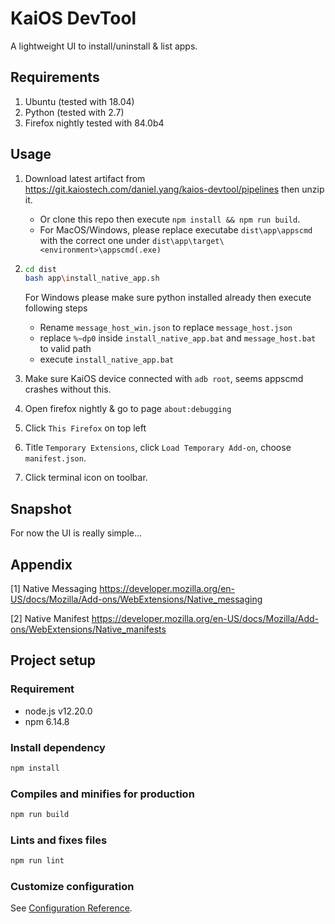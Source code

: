 # KaiOS DevTool

A lightweight UI to install/uninstall & list apps.

## Requirements

1. Ubuntu (tested with 18.04)
2. Python (tested with 2.7)
3. Firefox nightly tested with 84.0b4

## Usage

1. Download latest artifact from <https://git.kaiostech.com/daniel.yang/kaios-devtool/pipelines> then unzip it.
    - Or clone this repo then execute `npm install && npm run build`.
    - For MacOS/Windows, please replace executabe `dist\app\appscmd` with the correct one under `dist\app\target\<environment>\appscmd(.exe)`

2. ```sh
   cd dist
   bash app\install_native_app.sh
   ```

    For Windows please make sure python installed already then execute following steps
    - Rename `message_host_win.json` to replace `message_host.json`
    - replace `%~dp0` inside `install_native_app.bat` and `message_host.bat` to valid path
    - execute `install_native_app.bat`

3. Make sure KaiOS device connected with `adb root`, seems appscmd crashes without this.

4. Open firefox nightly & go to page `about:debugging`

5. Click `This Firefox` on top left

6. Title `Temporary Extensions`, click `Load Temporary Add-on`, choose `manifest.json`.

7. Click terminal icon on toolbar.

## Snapshot

 For now the UI is really simple...
<img alt="" src="kaios_devtool.png" style="max-width:50vh">

## Appendix

[1] Native Messaging
<https://developer.mozilla.org/en-US/docs/Mozilla/Add-ons/WebExtensions/Native_messaging>

[2] Native Manifest
<https://developer.mozilla.org/en-US/docs/Mozilla/Add-ons/WebExtensions/Native_manifests>

## Project setup

### Requirement

* node.js v12.20.0
* npm 6.14.8

### Install dependency

```sh
npm install
```

### Compiles and minifies for production

```sh
npm run build
```

### Lints and fixes files

```sh
npm run lint
```

### Customize configuration

See [Configuration Reference](https://cli.vuejs.org/config/).
